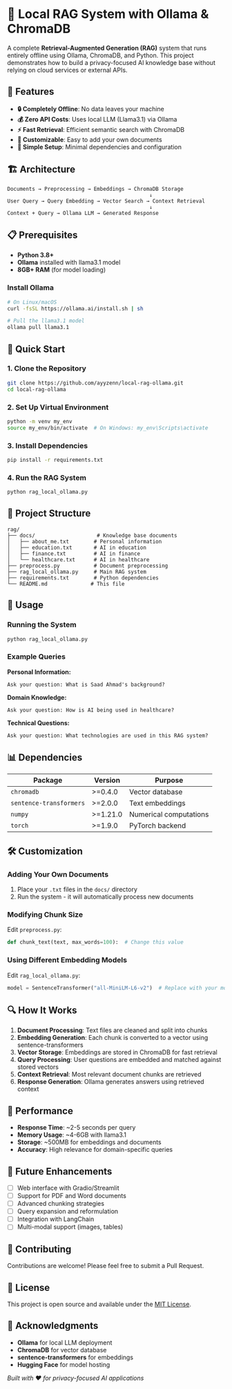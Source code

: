 # 🧠 Local RAG System with Ollama & ChromaDB

A complete **Retrieval-Augmented Generation (RAG)** system that runs entirely offline using Ollama, ChromaDB, and Python. This project demonstrates how to build a privacy-focused AI knowledge base without relying on cloud services or external APIs.

## 🌟 Features

- **🔒 Completely Offline**: No data leaves your machine
- **💰 Zero API Costs**: Uses local LLM (Llama3.1) via Ollama
- **⚡ Fast Retrieval**: Efficient semantic search with ChromaDB
- **🎯 Customizable**: Easy to add your own documents
- **🔧 Simple Setup**: Minimal dependencies and configuration

## 🏗️ Architecture

```
Documents → Preprocessing → Embeddings → ChromaDB Storage
                                              ↓
User Query → Query Embedding → Vector Search → Context Retrieval
                                              ↓
Context + Query → Ollama LLM → Generated Response
```

## 📋 Prerequisites

- **Python 3.8+**
- **Ollama** installed with llama3.1 model
- **8GB+ RAM** (for model loading)

### Install Ollama

```bash
# On Linux/macOS
curl -fsSL https://ollama.ai/install.sh | sh

# Pull the llama3.1 model
ollama pull llama3.1
```

## 🚀 Quick Start

### 1. Clone the Repository

```bash
git clone https://github.com/ayyzenn/local-rag-ollama.git
cd local-rag-ollama
```

### 2. Set Up Virtual Environment

```bash
python -m venv my_env
source my_env/bin/activate  # On Windows: my_env\Scripts\activate
```

### 3. Install Dependencies

```bash
pip install -r requirements.txt
```

### 4. Run the RAG System

```bash
python rag_local_ollama.py
```

## 📁 Project Structure

```
rag/
├── docs/                    # Knowledge base documents
│   ├── about_me.txt        # Personal information
│   ├── education.txt       # AI in education
│   ├── finance.txt         # AI in finance
│   └── healthcare.txt      # AI in healthcare
├── preprocess.py           # Document preprocessing
├── rag_local_ollama.py     # Main RAG system
├── requirements.txt        # Python dependencies
└── README.md              # This file
```

## 🔧 Usage

### Running the System

```bash
python rag_local_ollama.py
```

### Example Queries

**Personal Information:**
```
Ask your question: What is Saad Ahmad's background?
```

**Domain Knowledge:**
```
Ask your question: How is AI being used in healthcare?
```

**Technical Questions:**
```
Ask your question: What technologies are used in this RAG system?
```

## 📊 Dependencies

| Package | Version | Purpose |
|---------|---------|---------|
| `chromadb` | >=0.4.0 | Vector database |
| `sentence-transformers` | >=2.0.0 | Text embeddings |
| `numpy` | >=1.21.0 | Numerical computations |
| `torch` | >=1.9.0 | PyTorch backend |

## 🛠️ Customization

### Adding Your Own Documents

1. Place your `.txt` files in the `docs/` directory
2. Run the system - it will automatically process new documents

### Modifying Chunk Size

Edit `preprocess.py`:
```python
def chunk_text(text, max_words=100):  # Change this value
```

### Using Different Embedding Models

Edit `rag_local_ollama.py`:
```python
model = SentenceTransformer("all-MiniLM-L6-v2")  # Replace with your model
```

## 🔍 How It Works

1. **Document Processing**: Text files are cleaned and split into chunks
2. **Embedding Generation**: Each chunk is converted to a vector using sentence-transformers
3. **Vector Storage**: Embeddings are stored in ChromaDB for fast retrieval
4. **Query Processing**: User questions are embedded and matched against stored vectors
5. **Context Retrieval**: Most relevant document chunks are retrieved
6. **Response Generation**: Ollama generates answers using retrieved context

## 🎯 Performance

- **Response Time**: ~2-5 seconds per query
- **Memory Usage**: ~4-6GB with llama3.1
- **Storage**: ~500MB for embeddings and documents
- **Accuracy**: High relevance for domain-specific queries

## 🚧 Future Enhancements

- [ ] Web interface with Gradio/Streamlit
- [ ] Support for PDF and Word documents
- [ ] Advanced chunking strategies
- [ ] Query expansion and reformulation
- [ ] Integration with LangChain
- [ ] Multi-modal support (images, tables)

## 🤝 Contributing

Contributions are welcome! Please feel free to submit a Pull Request.

## 📝 License

This project is open source and available under the [MIT License](LICENSE).

## 🙏 Acknowledgments

- **Ollama** for local LLM deployment
- **ChromaDB** for vector database
- **sentence-transformers** for embeddings
- **Hugging Face** for model hosting

*Built with ❤️ for privacy-focused AI applications* 